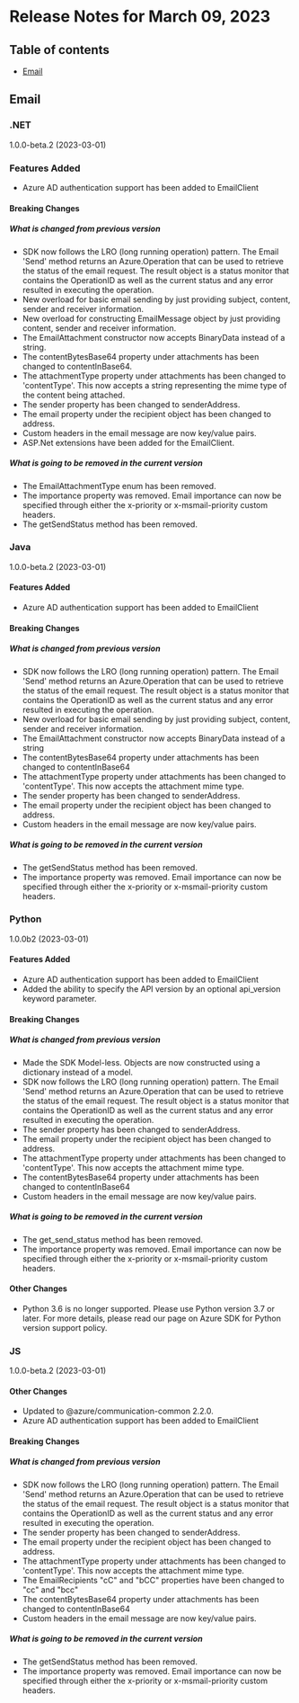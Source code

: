 # Release Notes for March 09, 2023

## Table of contents
* [Email](#email)

## Email

### .NET
1.0.0-beta.2 (2023-03-01)
### Features Added
- Azure AD authentication support has been added to EmailClient
#### Breaking Changes
##### What is changed from previous version
- SDK now follows the LRO (long running operation) pattern. The Email 'Send' method returns an Azure.Operation that can be used to retrieve the status of the email request. The result object is a status monitor that contains the OperationID as well as the current status and any error resulted in executing the operation.
- New overload for basic email sending by just providing subject, content, sender and receiver information.
- New overload for constructing EmailMessage object by just providing content, sender and receiver information.
- The EmailAttachment constructor now accepts BinaryData instead of a string.
- The contentBytesBase64 property under attachments has been changed to contentInBase64.
- The attachmentType property under attachments has been changed to 'contentType'. This now accepts a string representing the mime type of the content being attached.
- The sender property has been changed to senderAddress.
- The email property under the recipient object has been changed to address.
- Custom headers in the email message are now key/value pairs.
- ASP.Net extensions have been added for the EmailClient.
##### What is going to be removed in the current version 
- The EmailAttachmentType enum has been removed.
- The importance property was removed. Email importance can now be specified through either the x-priority or x-msmail-priority custom headers.
- The getSendStatus method has been removed.

### Java
1.0.0-beta.2 (2023-03-01)
#### Features Added
- Azure AD authentication support has been added to EmailClient
#### Breaking Changes
##### What is changed from previous version
- SDK now follows the LRO (long running operation) pattern. The Email 'Send' method returns an Azure.Operation that can be used to retrieve the status of the email request. The result object is a status monitor that contains the OperationID as well as the current status and any error resulted in executing the operation.
- New overload for basic email sending by just providing subject, content, sender and receiver information.
- The EmailAttachment constructor now accepts BinaryData instead of a string
- The contentBytesBase64 property under attachments has been changed to contentInBase64
- The attachmentType property under attachments has been changed to 'contentType'. This now accepts the attachment mime type.
- The sender property has been changed to senderAddress.
- The email property under the recipient object has been changed to address.
- Custom headers in the email message are now key/value pairs.
##### What is going to be removed in the current version 
- The getSendStatus method has been removed.
- The importance property was removed. Email importance can now be specified through either the x-priority or x-msmail-priority custom headers.

### Python
1.0.0b2 (2023-03-01)
#### Features Added
- Azure AD authentication support has been added to EmailClient
- Added the ability to specify the API version by an optional api_version keyword parameter.
#### Breaking Changes
##### What is changed from previous version
- Made the SDK Model-less. Objects are now constructed using a dictionary instead of a model.
- SDK now follows the LRO (long running operation) pattern. The Email 'Send' method returns an Azure.Operation that can be used to retrieve the status of the email request. The result object is a status monitor that contains the OperationID as well as the current status and any error resulted in executing the operation.
- The sender property has been changed to senderAddress.
- The email property under the recipient object has been changed to address.
- The attachmentType property under attachments has been changed to 'contentType'. This now accepts the attachment mime type.
- The contentBytesBase64 property under attachments has been changed to contentInBase64
- Custom headers in the email message are now key/value pairs.
##### What is going to be removed in the current version
- The get_send_status method has been removed.
- The importance property was removed. Email importance can now be specified through either the x-priority or x-msmail-priority custom headers.
#### Other Changes
- Python 3.6 is no longer supported. Please use Python version 3.7 or later. For more details, please read our page on Azure SDK for Python version support policy.

### JS
1.0.0-beta.2 (2023-03-01)
#### Other Changes
- Updated to @azure/communication-common 2.2.0.
- Azure AD authentication support has been added to EmailClient
#### Breaking Changes
##### What is changed from previous version
- SDK now follows the LRO (long running operation) pattern. The Email 'Send' method returns an Azure.Operation that can be used to retrieve the status of the email request. The result object is a status monitor that contains the OperationID as well as the current status and any error resulted in executing the operation.
- The sender property has been changed to senderAddress.
- The email property under the recipient object has been changed to address.
- The attachmentType property under attachments has been changed to 'contentType'. This now accepts the attachment mime type.
- The EmailRecipients "cC" and "bCC" properties have been changed to "cc" and "bcc"
- The contentBytesBase64 property under attachments has been changed to contentInBase64
- Custom headers in the email message are now key/value pairs.
##### What is going to be removed in the current version
- The getSendStatus method has been removed.
- The importance property was removed. Email importance can now be specified through either the x-priority or x-msmail-priority custom headers.
